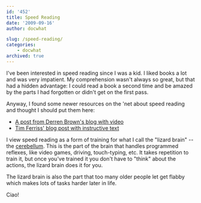 ```yaml
---
id: '452'
title: Speed Reading
date: '2009-09-16'
author: docwhat

slug: /speed-reading/
categories:
    - docwhat
archived: true
---
```


I've been interested in speed reading since I was a kid. I liked books a lot
and was very impatient. My comprehension wasn't always so great, but that had
a hidden advantage: I could read a book a second time and be amazed by the
parts I had forgotten or didn't get on the first pass.

Anyway, I found some newer resources on the 'net about speed reading and
thought I should put them here:

<ul>
	<li><a href="http://derrenbrown.co.uk/scientific-speed-reading-read-300-faster-20-minutes/">A post from Derren Brown's blog with video</a></li>
        <li><a href="http://www.fourhourworkweek.com/blog/2009/07/30/speed-reading-and-accelerated-learning/">Tim Ferriss' blog post with instructive text</a></li>
</ul>

I view speed reading as a form of training for what I call the "lizard brain"
-- the <a href="http://en.wikipedia.org/wiki/Cerebellum">cerebellum</a>. This
is the part of the brain that handles programmed reflexes, like video games,
driving, touch-typing, etc. It takes repetition to train it, but once you've
trained it you don't have to "think" about the actions, the lizard brain does
it for you.

The lizard brain is also the part that too many older people let get flabby
which makes lots of tasks harder later in life.

Ciao!

